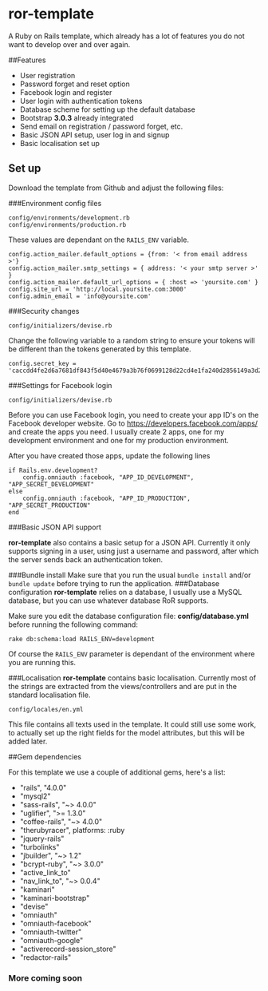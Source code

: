 # ror-template
A Ruby on Rails template, which already has a lot of features you do not want to develop over and over again.

##Features

- User registration
- Password forget and reset option
- Facebook login and register
- User login with authentication tokens
- Database scheme for setting up the default database
- Bootstrap **3.0.3** already integrated
- Send email on registration / password forget, etc.
- Basic JSON API setup, user log in and signup
- Basic localisation set up


## Set up
Download the template from Github and adjust the following files:


###Environment config files

```
config/environments/development.rb
config/environments/production.rb
```

These values are dependant on the ```RAILS_ENV``` variable.

```
config.action_mailer.default_options = {from: '< from email address >'}  
config.action_mailer.smtp_settings = { address: '< your smtp server >' }  
config.action_mailer.default_url_options = { :host => 'yoursite.com' }  
config.site_url = 'http://local.yoursite.com:3000'  
config.admin_email = 'info@yoursite.com'  
```
###Security changes

```
config/initializers/devise.rb
```
Change the following variable to a random string to ensure your tokens will be different than the tokens generated by this template.

```
config.secret_key = 'caccdd4fe2d6a7681df843f5d40e4679a3b76f0699128d22cd4e1fa240d2856149a3d2bb7eee89aed2fe7012c279fa6f2b4fc0f65616cd9ceedcc5e2f16f509f'
```

###Settings for Facebook login

```
config/initializers/devise.rb
```

Before you can use Facebook login, you need to create your app ID's on the Facebook developer website.
Go to https://developers.facebook.com/apps/ and create the apps you need. I usually create 2 apps, one for my development environment and one for my production environment.

After you have created those apps, update the following lines


```
if Rails.env.development?
	config.omniauth :facebook, "APP_ID_DEVELOPMENT", "APP_SECRET_DEVELOPMENT"
else
	config.omniauth :facebook, "APP_ID_PRODUCTION", "APP_SECRET_PRODUCTION"
end
```
###Basic JSON API support

**ror-template** also contains a basic setup for a JSON API. Currently it only supports signing in a user, using just a username and password, after which the server sends back an authentication token. 

###Bundle install
Make sure that you run the usual ```bundle install``` and/or ```bundle update```  before trying to run the application.
###Database configuration
**ror-template** relies on a database, I usually use a MySQL database, but you can use whatever database RoR supports.

Make sure you edit the database configuration file: **config/database.yml** before running the following command:

```rake db:schema:load RAILS_ENV=development```

Of course the ```RAILS_ENV``` parameter is dependant of the environment where you are running this.


###Localisation
**ror-template** contains basic localisation. Currently most of the strings are extracted from the views/controllers and are put in the standard localisation file.

```
config/locales/en.yml
```

This file contains all texts used in the template. It could still use some work, to actually set up the right fields for the model attributes, but this will be added later.

##Gem dependencies

For this template we use a couple of additional gems, here's a list:

* "rails", "4.0.0"
* "mysql2"
* "sass-rails", "~> 4.0.0"
* "uglifier", ">= 1.3.0"
* "coffee-rails", "~> 4.0.0"
* "therubyracer", platforms: :ruby
* "jquery-rails"
* "turbolinks"
* "jbuilder", "~> 1.2"
* "bcrypt-ruby", "~> 3.0.0"
* "active_link_to"
* "nav_link_to", "~> 0.0.4"
* "kaminari"
* "kaminari-bootstrap"
* "devise"
* "omniauth"
* "omniauth-facebook"
* "omniauth-twitter"
* "omniauth-google"
* "activerecord-session_store"
* "redactor-rails"

### More coming soon